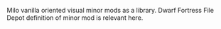 Milo vanilla oriented visual minor mods as a library.
Dwarf Fortress File Depot definition of minor mod is relevant here.
